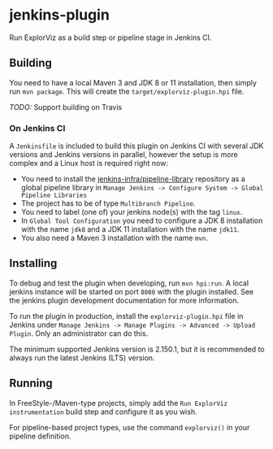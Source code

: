 # jenkins-plugin

Run ExplorViz as a build step or pipeline stage in Jenkins CI.

## Building

You need to have a local Maven 3 and JDK 8 or 11 installation, then simply run `mvn package`. This will create the `target/explorviz-plugin.hpi` file.

*TODO:* Support building on Travis

### On Jenkins CI

A `Jenkinsfile` is included to build this plugin on Jenkins CI with several JDK versions and Jenkins versions in parallel, however the setup is more complex and a Linux host is required right now:

* You need to install the [jenkins-infra/pipeline-library](https://github.com/jenkins-infra/pipeline-library) repository as a global pipeline library in `Manage Jenkins -> Configure System -> Global Pipeline Libraries`
* The project has to be of type `Multibranch Pipeline`.
* You need to label (one of) your jenkins node(s) with the tag `linux`.
* In `Global Tool Configuration` you need to configure a JDK 8 installation with the name `jdk8` and a JDK 11 installation with the name `jdk11`.
* You also need a Maven 3 installation with the name `mvn`.

## Installing

To debug and test the plugin when developing, run `mvn hpi:run`.
A local jenkins instance will be started on port `8080` with the plugin installed.
See the jenkins plugin development documentation for more information.

To run the plugin in production, install the `explorviz-plugin.hpi` file in Jenkins under `Manage Jenkins -> Manage Plugins -> Advanced -> Upload Plugin`. Only an administrator can do this.

The minimum supported Jenkins version is 2.150.1, but it is recommended to always run the latest Jenkins (LTS) version.

## Running

In FreeStyle-/Maven-type projects, simply add the `Run ExplorViz instrumentation` build step and configure it as you wish.

For pipeline-based project types, use the command `explorviz()` in your pipeline definition.
